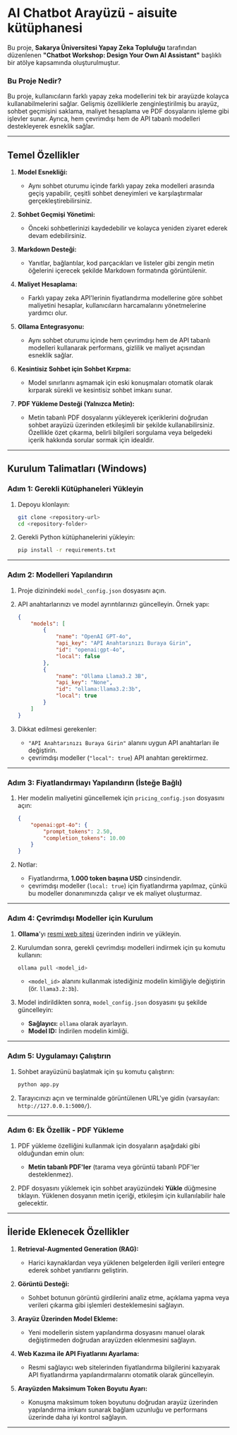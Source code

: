 # AI Chatbot Arayüzü - aisuite kütüphanesi

Bu proje, **Sakarya Üniversitesi Yapay Zeka Topluluğu** tarafından düzenlenen **"Chatbot Workshop: Design Your Own AI Assistant"** başlıklı bir atölye kapsamında oluşturulmuştur.

### Bu Proje Nedir?
Bu proje, kullanıcıların farklı yapay zeka modellerini tek bir arayüzde kolayca kullanabilmelerini sağlar. Gelişmiş özelliklerle zenginleştirilmiş bu arayüz, sohbet geçmişini saklama, maliyet hesaplama ve PDF dosyalarını işleme gibi işlevler sunar. Ayrıca, hem çevrimdışı hem de API tabanlı modelleri destekleyerek esneklik sağlar.

---

## **Temel Özellikler**

1. **Model Esnekliği:**
   - Aynı sohbet oturumu içinde farklı yapay zeka modelleri arasında geçiş yapabilir, çeşitli sohbet deneyimleri ve karşılaştırmalar gerçekleştirebilirsiniz.

2. **Sohbet Geçmişi Yönetimi:**
   - Önceki sohbetlerinizi kaydedebilir ve kolayca yeniden ziyaret ederek devam edebilirsiniz.

3. **Markdown Desteği:**
   - Yanıtlar, bağlantılar, kod parçacıkları ve listeler gibi zengin metin öğelerini içerecek şekilde Markdown formatında görüntülenir.

4. **Maliyet Hesaplama:**
   - Farklı yapay zeka API'lerinin fiyatlandırma modellerine göre sohbet maliyetini hesaplar, kullanıcıların harcamalarını yönetmelerine yardımcı olur.

5. **Ollama Entegrasyonu:**
   - Aynı sohbet oturumu içinde hem çevrimdışı hem de API tabanlı modelleri kullanarak performans, gizlilik ve maliyet açısından esneklik sağlar.

6. **Kesintisiz Sohbet için Sohbet Kırpma:**
   - Model sınırlarını aşmamak için eski konuşmaları otomatik olarak kırparak sürekli ve kesintisiz sohbet imkanı sunar.

7. **PDF Yükleme Desteği (Yalnızca Metin):**
   - Metin tabanlı PDF dosyalarını yükleyerek içeriklerini doğrudan sohbet arayüzü üzerinden etkileşimli bir şekilde kullanabilirsiniz. Özellikle özet çıkarma, belirli bilgileri sorgulama veya belgedeki içerik hakkında sorular sormak için idealdir.

---

## **Kurulum Talimatları (Windows)**

### **Adım 1: Gerekli Kütüphaneleri Yükleyin**

1. Depoyu klonlayın:
   ```bash
   git clone <repository-url>
   cd <repository-folder>
   ```

2. Gerekli Python kütüphanelerini yükleyin:
   ```bash
   pip install -r requirements.txt
   ```

---

### **Adım 2: Modelleri Yapılandırın**

1. Proje dizinindeki `model_config.json` dosyasını açın.

2. API anahtarlarınızı ve model ayrıntılarınızı güncelleyin. Örnek yapı:
   ```json
   {
       "models": [
           {
               "name": "OpenAI GPT-4o",
               "api_key": "API Anahtarınızı Buraya Girin",
               "id": "openai:gpt-4o",
               "local": false
           },
           {
               "name": "Ollama Llama3.2 3B",
               "api_key": "None",
               "id": "ollama:llama3.2:3b",
               "local": true
           }
       ]
   }
   ```

3. Dikkat edilmesi gerekenler:
   - `"API Anahtarınızı Buraya Girin"` alanını uygun API anahtarları ile değiştirin.
   - çevrimdışı modeller (`"local": true`) API anahtarı gerektirmez.

---

### **Adım 3: Fiyatlandırmayı Yapılandırın (İsteğe Bağlı)**

1. Her modelin maliyetini güncellemek için `pricing_config.json` dosyasını açın:
   ```json
   {
       "openai:gpt-4o": {
           "prompt_tokens": 2.50,
           "completion_tokens": 10.00
       }
   }
   ```

2. Notlar:
   - Fiyatlandırma, **1.000 token başına USD** cinsindendir.
   - çevrimdışı modeller (`local: true`) için fiyatlandırma yapılmaz, çünkü bu modeller donanımınızda çalışır ve ek maliyet oluşturmaz.

---

### **Adım 4: Çevrimdışı Modeller için Kurulum**

1. **Ollama**'yı [resmi web sitesi](https://ollama.com) üzerinden indirin ve yükleyin.

2. Kurulumdan sonra, gerekli çevrimdışı modelleri indirmek için şu komutu kullanın:
   ```bash
   ollama pull <model_id>
   ```
   - `<model_id>` alanını kullanmak istediğiniz modelin kimliğiyle değiştirin (ör. `llama3.2:3b`).

3. Model indirildikten sonra, `model_config.json` dosyasını şu şekilde güncelleyin:
   - **Sağlayıcı:** `ollama` olarak ayarlayın.
   - **Model ID:** İndirilen modelin kimliği.

---

### **Adım 5: Uygulamayı Çalıştırın**

1. Sohbet arayüzünü başlatmak için şu komutu çalıştırın:
   ```bash
   python app.py
   ```

2. Tarayıcınızı açın ve terminalde görüntülenen URL'ye gidin (varsayılan: `http://127.0.0.1:5000/`).

---

### **Adım 6: Ek Özellik - PDF Yükleme**

1. PDF yükleme özelliğini kullanmak için dosyaların aşağıdaki gibi olduğundan emin olun:
   - **Metin tabanlı PDF'ler** (tarama veya görüntü tabanlı PDF'ler desteklenmez).

2. PDF dosyasını yüklemek için sohbet arayüzündeki **Yükle** düğmesine tıklayın. Yüklenen dosyanın metin içeriği, etkileşim için kullanılabilir hale gelecektir.

---

## **İleride Eklenecek Özellikler**

1. **Retrieval-Augmented Generation (RAG):**
   - Harici kaynaklardan veya yüklenen belgelerden ilgili verileri entegre ederek sohbet yanıtlarını geliştirin.

2. **Görüntü Desteği:**
   - Sohbet botunun görüntü girdilerini analiz etme, açıklama yapma veya verileri çıkarma gibi işlemleri desteklemesini sağlayın.

3. **Arayüz Üzerinden Model Ekleme:**
   - Yeni modellerin sistem yapılandırma dosyasını manuel olarak değiştirmeden doğrudan arayüzden eklenmesini sağlayın.

4. **Web Kazıma ile API Fiyatlarını Ayarlama:**
   - Resmi sağlayıcı web sitelerinden fiyatlandırma bilgilerini kazıyarak API fiyatlandırma yapılandırmalarını otomatik olarak güncelleyin.

5. **Arayüzden Maksimum Token Boyutu Ayarı:**
   - Konuşma maksimum token boyutunu doğrudan arayüz üzerinden yapılandırma imkanı sunarak bağlam uzunluğu ve performans üzerinde daha iyi kontrol sağlayın.

---
